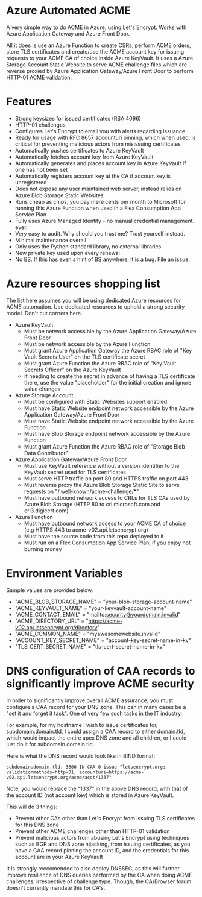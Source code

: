 # Azure Automated ACME

A very simple way to do ACME in Azure, using Let's Encrypt. Works with Azure Application Gateway and Azure Front Door. 

All it does is use an Azure Function to create CSRs, perform ACME orders, store TLS certificates and create/use the ACME account key for issuing requests to your ACME CA of choice inside Azure KeyVault. It uses a Azure Storage Account Static Website to serve ACME challenge files which are reverse proxied by Azure Application Gateway/Azure Front Door to perform HTTP-01 ACME validation.

# Features

- Strong keysizes for issued certificates (RSA 4096)
- HTTP-01 challenges
- Configures Let's Encrypt to email you with alerts regarding issuance
- Ready for usage with RFC 8657 accounturi pinning, which when used, is critical for preventing malicious actors from misissuing certificates
- Automatically pushes certificates to Azure KeyVault
- Automatically fetches account key from Azure KeyVault
- Automatically generates and places account key in Azure KeyVault if one has not been set
- Automatically registers account key at the CA if account key is unregistered
- Does not expose any user maintained web server, instead relies on Azure Blob Storage Static Websites
- Runs cheap as chips, you pay mere cents per month to Microsoft for running this Azure Function when used in a Flex Consumption App Service Plan
- Fully uses Azure Managed Identity - no manual credential management. ever.
- Very easy to audit. Why should you trust me? Trust yourself instead.
- Minimal maintenance overall
- Only uses the Python standard library, no external libraries
- New private key used upon every renewal
- No BS. If this has even a hint of BS anywhere, it is a bug. File an issue.

# Azure resources shopping list

The list here assumes you will be using dedicated Azure resources for ACME automation. Use dedicated resources to uphold a strong security model. Don't cut corners here.

- Azure KeyVault
   - Must be network accessible by the Azure Application Gateway/Azure Front Door
   - Must be network accessible by the Azure Function
   - Must grant Azure Application Gateway the Azure RBAC role of "Key Vault Secrets User" on the TLS certificate secret
   - Must grant Azure Function the Azure RBAC role of "Key Vault Secrets Officer" on the Azure KeyVault
   - If needing to create the secret in advance of having a TLS certificate there, use the value "placeholder" for the initial creation and ignore value changes
- Azure Storage Account
   - Must be configured with Static Websites support enabled
   - Must have Static Website endpoint network accessible by the Azure Application Gateway/Azure Front Door
   - Must have Static Website endpoint network accessible by the Azure Function
   - Must have Blob Storage endpoint network accessible by the Azure Function
   - Must grant Azure Function the Azure RBAC role of "Storage Blob Data Contributor"
- Azure Application Gateway/Azure Front Door
   - Must use KeyVault reference without a version identifier to the KeyVault secret used for TLS certificates
   - Must serve HTTP traffic on port 80 and HTTPS traffic on port 443
   - Must reverse proxy the Azure Blob Storage Static Site to serve requests on "/.well-known/acme-challenge/*"
   - Must have outbound network access to CRLs for TLS CAs used by Azure Blob Storage (HTTP 80 to crl.microsoft.com and crl3.digicert.com)
- Azure Function
   - Must have outbound network access to your ACME CA of choice (e.g HTTPS 443 to acme-v02.api.letsencrypt.org)
   - Must have the source code from this repo deployed to it
   - Must run on a Flex Consumption App Service Plan, if you enjoy not burning money

# Environment Variables

Sample values are provided below.

- "ACME_BLOB_STORAGE_NAME"   = "your-blob-storage-account-name"
- "ACME_KEYVAULT_NAME"       = "your-keyvault-account-name"
- "ACME_CONTACT_EMAIL"       = "mailto:security@yourdomain.invalid"
- "ACME_DIRECTORY_URL"       = "https://acme-v02.api.letsencrypt.org/directory"
- "ACME_COMMON_NAME"         = "myawesomewebsite.invalid"
- "ACCOUNT_KEY_SECRET_NAME"  = "account-key-secret-name-in-kv"
- "TLS_CERT_SECRET_NAME"     = "tls-cert-secret-name-in-kv"

# DNS configuration of CAA records to significantly improve ACME security

In order to significantly improve overall ACME assurance, you must configure a CAA record for your DNS zone. This can in many cases be a "set it and forget it task". One of very few such tasks in the IT industry.

For example, for my hostname I wish to issue certificates for, subdomain.domain.tld, I could assign a CAA record to either domain.tld, which would impact the entire apex DNS zone and all children, or I could just do it for subdomain.domain.tld.

Here is what the DNS record would look like in BIND format:

```subdomain.domain.tld. 3600 IN CAA 0 issue "letsencrypt.org; validationmethods=http-01; accounturi=https://acme-v02.api.letsencrypt.org/acme/acct/1337"```

Note, you would replace the "1337" in the above DNS record, with that of the account ID (not account key) which is stored in Azure KeyVault.

This will do 3 things:

- Prevent other CAs other than Let's Encrypt from issuing TLS certificates for this DNS zone
- Prevent other ACME challenges other than HTTP-01 validation
- Prevent malicious actors from abusing Let's Encrypt using techniques such as BGP and DNS zone hijacking, from issuing certificates, as you have a CAA record pinning the account ID, and the credentials for this account are in your Azure KeyVault

It is strongly reccomended to also deploy DNSSEC, as this will further improve resilience of DNS queries performed by the CA when doing ACME challenges, irrespective of challenge type. Though, the CA/Browser forum doesn't currently mandate this for CA's.
